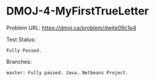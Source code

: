 # DMOJ-4-MyFirstTrueLetter

Problem URL:
    https://dmoj.ca/problem/dwite09c1p4
    
Test Status:
    
    Fully Passed.
    
Branches:

    master: Fully passed. Java. Netbeans Project.
